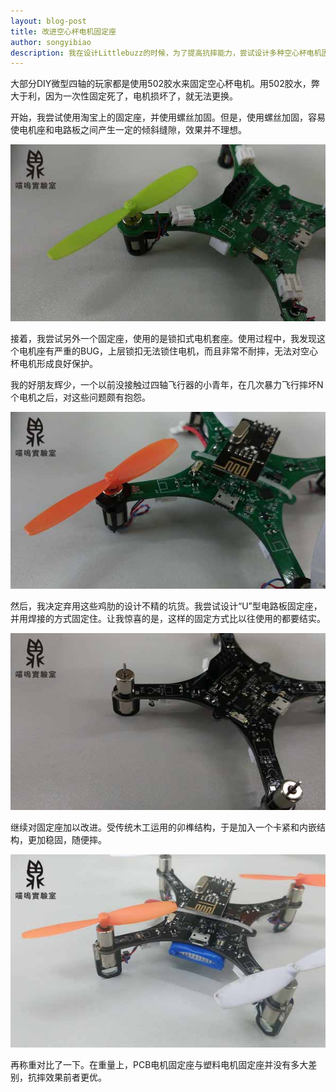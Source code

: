 ```yaml
---
layout: blog-post
title: 改进空心杯电机固定座
author: songyibiao
description: 我在设计Littlebuzz的时候，为了提高抗摔能力，尝试设计多种空心杯电机固定方法。
---
```


大部分DIY微型四轴的玩家都是使用502胶水来固定空心杯电机。用502胶水，弊大于利，因为一次性固定死了，电机损坏了，就无法更换。

开始，我尝试使用淘宝上的固定座，并使用螺丝加固。但是，使用螺丝加固，容易使电机座和电路板之间产生一定的倾斜缝隙，效果并不理想。

![](/img/blog/motorblock-01.jpg)

接着，我尝试另外一个固定座，使用的是锁扣式电机套座。使用过程中，我发现这个电机座有严重的BUG，上层锁扣无法锁住电机，而且非常不耐摔，无法对空心杯电机形成良好保护。

我的好朋友辉少，一个以前没接触过四轴飞行器的小青年，在几次暴力飞行摔坏N个电机之后，对这些问题颇有抱怨。

![](/img/blog/motorblock-02.jpg)

然后，我决定弃用这些鸡肋的设计不精的坑货。我尝试设计“U”型电路板固定座，并用焊接的方式固定住。让我惊喜的是，这样的固定方式比以往使用的都要结实。

![](/img/blog/motorblock-03.jpg)

继续对固定座加以改进。受传统木工运用的卯榫结构，于是加入一个卡紧和内嵌结构，更加稳固，随便摔。

![](/img/blog/motorblock-04.jpg)

再称重对比了一下。在重量上，PCB电机固定座与塑料电机固定座并没有多大差别，抗摔效果前者更优。





